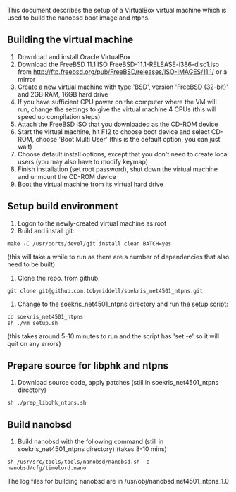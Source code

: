 This document describes the setup of a VirtualBox virtual machine which is used to build the nanobsd boot image and ntpns.

## Building the virtual machine

1. Download and install Oracle VirtualBox
1. Download the FreeBSD 11.1 ISO FreeBSD-11.1-RELEASE-i386-disc1.iso from http://ftp.freebsd.org/pub/FreeBSD/releases/ISO-IMAGES/11.1/ or a mirror
1. Create a new virtual machine with type 'BSD', version 'FreeBSD (32-bit)' and 2GB RAM, 16GB hard drive
1. If you have sufficient CPU power on the computer where the VM will run, change the settings to give the virtual machine 4 CPUs (this will speed  up compilation steps)
1. Attach the FreeBSD ISO that you downloaded as the CD-ROM device
1. Start the virtual machine, hit F12 to choose boot device and select CD-ROM, choose 'Boot Multi User' (this is the default option, you can just wait)
1. Choose default install options, except that you don't need to create local users (you may also have to modify keymap)
1. Finish installation (set root password), shut down the virtual machine and unmount the CD-ROM device
1. Boot the virtual machine from its virtual hard drive

## Setup build environment

1. Logon to the newly-created virtual machine as root
1. Build and install git:
```
make -C /usr/ports/devel/git install clean BATCH=yes
```
(this will take a while to run as there are a number of dependencies that also need to be built)
1. Clone the repo. from github:
```
git clone git@github.com:tobyriddell/soekris_net4501_ntpns.git
```
1. Change to the soekris_net4501_ntpns directory and run the setup script:
```
cd soekris_net4501_ntpns
sh ./vm_setup.sh
```
(this takes around 5-10 minutes to run and the script has 'set -e' so it will quit on any errors)

## Prepare source for libphk and ntpns

1. Download source code, apply patches (still in soekris_net4501_ntpns directory)
```
sh ./prep_libphk_ntpns.sh
```

## Build nanobsd

1. Build nanobsd with the following command (still in soekris_net4501_ntpns directory) (takes 8-10 mins)
```
sh /usr/src/tools/tools/nanobsd/nanobsd.sh -c nanobsd/cfg/timelord.nano
```
The log files for building nanobsd are in /usr/obj/nanobsd.net4501_ntpns_1.0





